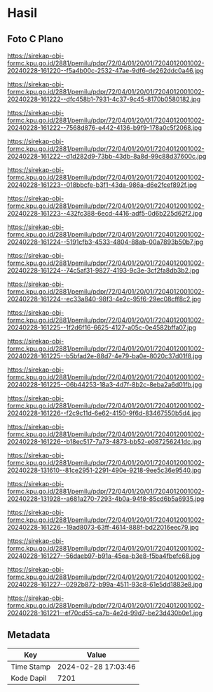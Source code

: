 # Hasil

## Foto C Plano

https://sirekap-obj-formc.kpu.go.id/2881/pemilu/pdpr/72/04/01/20/01/7204012001002-20240228-161220--f5a4b00c-2532-47ae-9df6-de262ddc0a46.jpg

https://sirekap-obj-formc.kpu.go.id/2881/pemilu/pdpr/72/04/01/20/01/7204012001002-20240228-161222--dfc458b1-7931-4c37-9c45-8170b0580182.jpg

https://sirekap-obj-formc.kpu.go.id/2881/pemilu/pdpr/72/04/01/20/01/7204012001002-20240228-161222--7568d876-e442-4136-b9f9-178a0c5f2068.jpg

https://sirekap-obj-formc.kpu.go.id/2881/pemilu/pdpr/72/04/01/20/01/7204012001002-20240228-161222--d1d282d9-73bb-43db-8a8d-99c88d37600c.jpg

https://sirekap-obj-formc.kpu.go.id/2881/pemilu/pdpr/72/04/01/20/01/7204012001002-20240228-161223--018bbcfe-b3f1-43da-986a-d6e2fcef892f.jpg

https://sirekap-obj-formc.kpu.go.id/2881/pemilu/pdpr/72/04/01/20/01/7204012001002-20240228-161223--432fc388-6ecd-4416-adf5-0d6b225d62f2.jpg

https://sirekap-obj-formc.kpu.go.id/2881/pemilu/pdpr/72/04/01/20/01/7204012001002-20240228-161224--5191cfb3-4533-4804-88ab-00a7893b50b7.jpg

https://sirekap-obj-formc.kpu.go.id/2881/pemilu/pdpr/72/04/01/20/01/7204012001002-20240228-161224--74c5af31-9827-4193-9c3e-3cf2fa8db3b2.jpg

https://sirekap-obj-formc.kpu.go.id/2881/pemilu/pdpr/72/04/01/20/01/7204012001002-20240228-161224--ec33a840-98f3-4e2c-95f6-29ec08cff8c2.jpg

https://sirekap-obj-formc.kpu.go.id/2881/pemilu/pdpr/72/04/01/20/01/7204012001002-20240228-161225--1f2d6f16-6625-4127-a05c-0e4582bffa07.jpg

https://sirekap-obj-formc.kpu.go.id/2881/pemilu/pdpr/72/04/01/20/01/7204012001002-20240228-161225--b5bfad2e-88d7-4e79-ba0e-8020c37d01f8.jpg

https://sirekap-obj-formc.kpu.go.id/2881/pemilu/pdpr/72/04/01/20/01/7204012001002-20240228-161225--06b44253-18a3-4d7f-8b2c-8eba2a6d01fb.jpg

https://sirekap-obj-formc.kpu.go.id/2881/pemilu/pdpr/72/04/01/20/01/7204012001002-20240228-161226--f2c9c11d-6e62-4150-9f6d-83467550b5d4.jpg

https://sirekap-obj-formc.kpu.go.id/2881/pemilu/pdpr/72/04/01/20/01/7204012001002-20240228-161226--b18ec517-7a73-4873-bb52-e087256241dc.jpg

https://sirekap-obj-formc.kpu.go.id/2881/pemilu/pdpr/72/04/01/20/01/7204012001002-20240228-131610--81ce2951-2291-490e-9218-9ee5c36e9540.jpg

https://sirekap-obj-formc.kpu.go.id/2881/pemilu/pdpr/72/04/01/20/01/7204012001002-20240228-131928--a681a270-7293-4b0a-94f8-85cd6b5a6935.jpg

https://sirekap-obj-formc.kpu.go.id/2881/pemilu/pdpr/72/04/01/20/01/7204012001002-20240228-161226--19ad8073-63ff-4614-888f-bd22016eec79.jpg

https://sirekap-obj-formc.kpu.go.id/2881/pemilu/pdpr/72/04/01/20/01/7204012001002-20240228-161227--56daeb97-b91a-45ea-b3e8-f5ba4fbefc68.jpg

https://sirekap-obj-formc.kpu.go.id/2881/pemilu/pdpr/72/04/01/20/01/7204012001002-20240228-161227--0292b872-b99a-4511-93c8-61e5dd1883e8.jpg

https://sirekap-obj-formc.kpu.go.id/2881/pemilu/pdpr/72/04/01/20/01/7204012001002-20240228-161221--ef70cd55-ca7b-4e2d-99d7-be23d430b0e1.jpg


## Metadata

| Key        | Value               |
| ---------- | ------------------- |
| Time Stamp | 2024-02-28 17:03:46 |
| Kode Dapil | 7201                |



